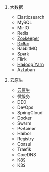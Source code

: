 1. 大数据
    * Elasticsearch
    * MySQL
    * MinIO
    * Redis
    * [Zookeeper](/bigdata/zookeeper/zookeeper.md)
    * [Kafka](/bigdata/kafka/kafka.md)
    * RabbitMQ
    * Spark
    * Flink
    * [Hadoop Yarn](/bigdata/hadoop/hadoop_cluster/Hadoop-Yarn集群安装.md)
    * Azkaban

2. 云原生
    * [云原生](/cloudnative/basic/README.md)
    * 微服务
    * DDD
    * DevOps
    * SpringCloud
    * Docker
    * Swarm
    * Portainer
    * Harbor
    * Registry
    * Consul
    * Traefik
    * CoreDNS
    * K8S
    * K3S
